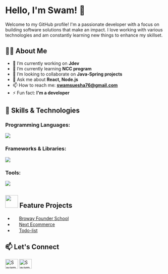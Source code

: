 # Hello, I'm Swam! 👋

Welcome to my GitHub profile! I'm a passionate developer with a focus on building software solutions that make an impact. I love working with various technologies and am constantly learning new things to enhance my skillset.


## 🧑‍💻 About Me

- 🔭 I’m currently working on **Jdev**
- 🌱 I’m currently learning **NCC program**
- 👯 I’m looking to collaborate on **Java-Spring projects**
- 💬 Ask me about **React, Node.js**
- 📫 How to reach me: **swamsuesha76@gmail.com**
- ⚡ Fun fact: **I'm a developer**


## 🚀 Skills & Technologies

### Programming Languages:
<p align="left">
  <a href="https://github.com/swamhtetaungsuesha">
    <img src="https://skillicons.dev/icons?i=js,ts,java" />
  </a>
</p>


### Frameworks & Libraries:
<p align="left">
  <a href="https://github.com/swamhtetaungsuesha">
    <img src="https://skillicons.dev/icons?i=react,nodejs,nextjs,spring" />
  </a>
</p>


### Tools:
<p align="left">
  <a href="https://github.com/swamhtetaungsuesha">
    <img src="https://skillicons.dev/icons?i=git,github,mysql,mongo" />
  </a>
</p>



## <img src="https://media.giphy.com/media/kEYGzoUvSXbCNAs0ak/giphy.gif" width="40">  Feature Projects
- <img src="https://media.giphy.com/media/KHF2LH5zMtGxHMC3wB/giphy.gif" width="16"> [Broway Founder School](https://broway-founders-school-demo-bg2f.vercel.app/)
- <img src="https://media.giphy.com/media/KHF2LH5zMtGxHMC3wB/giphy.gif" width="16"> [Next Ecommerce](https://next-shopping-ecommerce.vercel.app/)
- <img src="https://media.giphy.com/media/KHF2LH5zMtGxHMC3wB/giphy.gif" width="16"> [Todo-list](https://nextauth-todo-app.vercel.app/)


## 📫 Let's Connect

<p align="left">
<a href="https://www.facebook.com/swam.htag.3?mibextid=ZbWKwL" target="blank">
  <img align="center" src="https://raw.githubusercontent.com/rahuldkjain/github-profile-readme-generator/master/src/images/icons/Social/facebook.svg" alt="Swam Htet Aung" height="30" width="40" /></a>
  
<a href="mailto:swamsuesha76@gmail.com">
  <img align="center" src="https://upload.wikimedia.org/wikipedia/commons/7/7e/Gmail_icon_%282020%29.svg" alt="Swam Htet Aung" height="30" width="40"/>  
</a>
</p>

